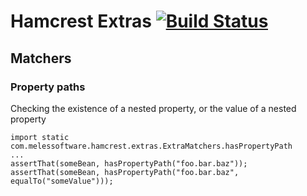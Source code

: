 Hamcrest Extras [![Build Status](https://travis-ci.org/neilg/hamcrest-extras.png?branch=master)](https://travis-ci.org/neilg/hamcrest-extras)
===============
## Matchers
### Property paths

Checking the existence of a nested property, or the value of a nested property

    import static com.melessoftware.hamcrest.extras.ExtraMatchers.hasPropertyPath
    ...
    assertThat(someBean, hasPropertyPath("foo.bar.baz"));
    assertThat(someBean, hasPropertyPath("foo.bar.baz", equalTo("someValue")));

